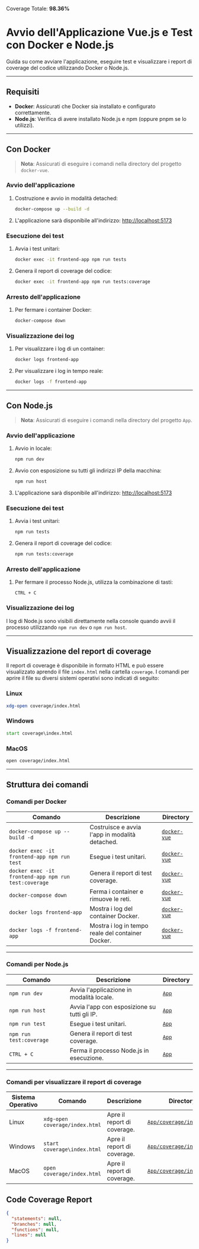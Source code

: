 <!-- COVERAGE-START -->
Coverage Totale: **98.36%**
<!-- COVERAGE-END -->

# Avvio dell'Applicazione Vue.js e Test con Docker e Node.js

Guida su come avviare l'applicazione, eseguire test e visualizzare i report di coverage del codice utilizzando Docker o Node.js.

---

## Requisiti

- **Docker**: Assicurati che Docker sia installato e configurato correttamente.
- **Node.js**: Verifica di avere installato Node.js e npm (oppure pnpm se lo utilizzi).

---

## Con Docker

> **Nota**: Assicurati di eseguire i comandi nella directory del progetto `docker-vue`.

### Avvio dell'applicazione
1. Costruzione e avvio in modalità detached:
   ```bash
   docker-compose up --build -d
   ```

2. L'applicazione sarà disponibile all'indirizzo:
   [http://localhost:5173](http://localhost:5173)

### Esecuzione dei test
1. Avvia i test unitari:
   ```bash
   docker exec -it frontend-app npm run tests
   ```

2. Genera il report di coverage del codice:
   ```bash
   docker exec -it frontend-app npm run tests:coverage
   ```

### Arresto dell'applicazione
1. Per fermare i container Docker:
   ```bash
   docker-compose down
   ```

### Visualizzazione dei log
1. Per visualizzare i log di un container:
   ```bash
   docker logs frontend-app
   ```

2. Per visualizzare i log in tempo reale:
   ```bash
   docker logs -f frontend-app
   ```

---

## Con Node.js

> **Nota**: Assicurati di eseguire i comandi nella directory del progetto `App`.

### Avvio dell'applicazione
1. Avvio in locale:
   ```bash
   npm run dev
   ```

2. Avvio con esposizione su tutti gli indirizzi IP della macchina:
   ```bash 
   npm run host
   ```

3. L'applicazione sarà disponibile all'indirizzo:
   [http://localhost:5173](http://localhost:5173)

### Esecuzione dei test
1. Avvia i test unitari:
   ```bash
   npm run tests
   ```

2. Genera il report di coverage del codice:
   ```bash
   npm run tests:coverage
   ```

### Arresto dell'applicazione
1. Per fermare il processo Node.js, utilizza la combinazione di tasti:
   ```
   CTRL + C
   ```

### Visualizzazione dei log
I log di Node.js sono visibili direttamente nella console quando avvii il processo utilizzando `npm run dev` o `npm run host`.

---

## Visualizzazione del report di coverage

Il report di coverage è disponibile in formato HTML e può essere visualizzato aprendo il file `index.html` nella cartella `coverage`. I comandi per aprire il file su diversi sistemi operativi sono indicati di seguito:

### Linux
```bash
xdg-open coverage/index.html
```

### Windows
```cmd
start coverage\index.html
```

### MacOS
```bash
open coverage/index.html
```

---

## Struttura dei comandi

### Comandi per Docker

| **Comando**                                       | **Descrizione**                                   | **Directory**                                                                 |
|---------------------------------------------------|-------------------------------------------------|-------------------------------------------------------------------------------|
| `docker-compose up --build -d`                   | Costruisce e avvia l'app in modalità detached.  | [`docker-vue`](./docker-vue)                                                 |
| `docker exec -it frontend-app npm run test`      | Esegue i test unitari.                         | [`docker-vue`](./docker-vue)                                                 |
| `docker exec -it frontend-app npm run test:coverage` | Genera il report di test coverage.            | [`docker-vue`](./docker-vue)                                                 |
| `docker-compose down`                            | Ferma i container e rimuove le reti.           | [`docker-vue`](./docker-vue)                                                 |
| `docker logs frontend-app`                       | Mostra i log del container Docker.             | [`docker-vue`](./docker-vue)                                                 |
| `docker logs -f frontend-app`                    | Mostra i log in tempo reale del container Docker. | [`docker-vue`](./docker-vue)                                               |

---

### Comandi per Node.js

| **Comando**                                       | **Descrizione**                                   | **Directory**                                                                 |
|---------------------------------------------------|-------------------------------------------------|-------------------------------------------------------------------------------|
| `npm run dev`                                    | Avvia l'applicazione in modalità locale.        | [`App`](./App)                                                       |
| `npm run host`                                   | Avvia l'app con esposizione su tutti gli IP.   | [`App`](./App)                                                       |
| `npm run test`                                   | Esegue i test unitari.                         | [`App`](./App)                                                       |
| `npm run test:coverage`                          | Genera il report di test coverage.            | [`App`](./App)                                                       |
| `CTRL + C`                                       | Ferma il processo Node.js in esecuzione.       | [`App`](./App)                                                       |

---

### Comandi per visualizzare il report di coverage

| **Sistema Operativo** | **Comando**                     | **Descrizione**                                   | **Directory**                                                                 |
|------------------------|---------------------------------|-------------------------------------------------|-------------------------------------------------------------------------------|
| Linux                 | `xdg-open coverage/index.html` | Apre il report di coverage.                     | [`App/coverage/index.html`](./App/coverage/index.html)               |
| Windows               | `start coverage\index.html`   | Apre il report di coverage.                     | [`App/coverage/index.html`](./App/coverage/index.html)               |
| MacOS                 | `open coverage/index.html`     | Apre il report di coverage.                     | [`App/coverage/index.html`](./App/coverage/index.html)               |
## Code Coverage Report
```json
{
  "statements": null,
  "branches": null,
  "functions": null,
  "lines": null
}
```
